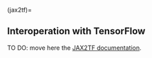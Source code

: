 (jax2tf)=

## Interoperation with TensorFlow

TO DO: move here the [JAX2TF documentation](https://github.com/google/jax/blob/main/jax/experimental/jax2tf/README.md).
